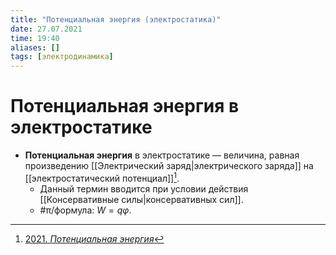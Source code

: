 ```yaml
---
title: "Потенциальная энергия (электростатика)"
date: 27.07.2021
time: 19:40
aliases: []
tags: [электродинамика]
---
```


# Потенциальная энергия в электростатике

- **Потенциальная энергия** в электростатике — величина, равная произведению [[Электрический заряд|электрического заряда]] на [[электростатический потенциал]][^1]. 
	- Данный термин вводится при условии действия [[Консервативные силы|консервативных сил]]. 
	- #π/формула: $W = q \varphi$.

[^1]: [2021. *Потенциальная энергия*](zotero://select/items/1_GCMTIA6G)